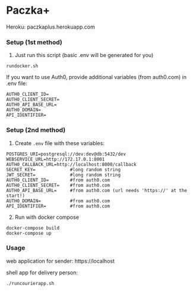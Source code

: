 # Paczka+

Heroku: paczkaplus.herokuapp.com

### Setup (1st method)
1. Just run this script (basic .env will be generated for you)
```
rundocker.sh
```

If you want to use Auth0, provide additional variables (from auth0.com) in .env file:
```
AUTH0_CLIENT_ID=
AUTH0_CLIENT_SECRET=
AUTH0_API_BASE_URL=
AUTH0_DOMAIN=
API_IDENTIFIER=
``` 

### Setup (2nd method)
1. Create `.env` file with these variables:
```
POSTGRES_URI=postgresql://dev:dev@db:5432/dev
WEBSERVICE_URL=http://172.17.0.1:8001
AUTH0_CALLBACK_URL=http://localhost:8000/callback
SECRET_KEY=             #long random string
JWT_SECRET=             #long random string
AUTH0_CLIENT_ID=        #from auth0.com
AUTH0_CLIENT_SECRET=    #from auth0.com
AUTH0_API_BASE_URL=     #from auth0.com (url needs 'https://' at the start!)
AUTH0_DOMAIN=           #from auth0.com
API_IDENTIFIER=         #from auth0.com

```
2. Run with docker compose
```
docker-compose build
docker-compose up
```

### Usage

web application for sender: 
https://localhost

shell app for delivery person:
```
./runcourierapp.sh
```

